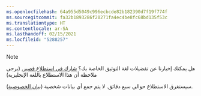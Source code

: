 ```yaml
---
ms.openlocfilehash: 64a955d5049c996ecbcde82b182390d7f19f774f
ms.sourcegitcommit: fa32b1893286f20271fa4ec4be8fc68bd135f53c
ms.translationtype: HT
ms.contentlocale: ar-SA
ms.lasthandoff: 02/15/2021
ms.locfileid: "5288257"
---
```

> [!NOTE]
>هل يمكنك إخبارنا عن تفضيلات لغة التوثيق الخاصة بك؟ [شارك في استطلاع قصير.](https://aka.ms/BAG_Docs_Language_Survey) (يرجى ملاحظة أن هذا الاستطلاع باللغة الإنجليزية)
>
>سيستغرق الاستطلاع حوالي سبع دقائق. لا يتم جمع أي بيانات شخصية ([بيان الخصوصية](https://go.microsoft.com/fwlink/?LinkId=521839)).
